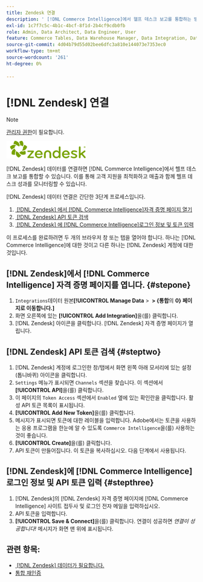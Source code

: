 ```yaml
---
title: Zendesk 연결
description: ' [!DNL Commerce Intelligence]에서 헬프 데스크 보고를 통합하는 방법을 알아봅니다.'
exl-id: 1c7f7c5c-4b1c-4bcf-8f1d-2b4cf9cdb0fb
role: Admin, Data Architect, Data Engineer, User
feature: Commerce Tables, Data Warehouse Manager, Data Integration, Data Import/Export
source-git-commit: 4d04b79d55d02bee6dfc3a810e144073e7353ec0
workflow-type: tm+mt
source-wordcount: '261'
ht-degree: 0%

---
```


# [!DNL Zendesk] 연결

>[!NOTE]
>
>[관리자 권한](../../../administrator/user-management/user-management.md)이 필요합니다.

![Zendesk 로고](../../../assets/Zendesk_logo.png)

[!DNL Zendesk] 데이터를 연결하면 [!DNL Commerce Intelligence]에서 헬프 데스크 보고를 통합할 수 있습니다. 이를 통해 고객 지원을 최적화하고 매출과 함께 헬프 데스크 성과를 모니터링할 수 있습니다.

[!DNL Zendesk] 데이터 연결은 간단한 3단계 프로세스입니다.

1. [&#x200B; [!DNL Zendesk] 에서  [!DNL Commerce Intelligence]자격 증명 페이지 열기](#stepone)
1. [&#x200B; [!DNL Zendesk] API 토큰 검색](#steptwo)
1. [&#x200B; [!DNL Zendesk] 에  [!DNL Commerce Intelligence]로그인 정보 및 토큰 입력](#stepthree)

이 프로세스를 완료하려면 두 개의 브라우저 창 또는 탭을 열어야 합니다. 하나는 [!DNL Commerce Intelligence]에 대한 것이고 다른 하나는 [!DNL Zendesk] 계정에 대한 것입니다.

## [!DNL Zendesk]에서 [!DNL Commerce Intelligence] 자격 증명 페이지를 엽니다. {#stepone}

1. `Integrations`데이터 원본&#x200B;**[!UICONTROL Manage Data** > **&#x200B; > {통합&#x200B;**&#x200B;의 **0} 페이지로 이동합니다.]**
1. 화면 오른쪽에 있는 **[!UICONTROL Add Integration]**&#x200B;을(를) 클릭합니다.
1. [!DNL Zendesk] 아이콘을 클릭합니다. [!DNL Zendesk] 자격 증명 페이지가 열립니다.

## [!DNL Zendesk] API 토큰 검색 {#steptwo}

1. [!DNL Zendesk] 계정에 로그인한 창/탭에서 화면 왼쪽 아래 모서리에 있는 설정(톱니바퀴) 아이콘을 클릭합니다.
1. `Settings` 메뉴가 표시되면 `Channels` 섹션을 찾습니다. 이 섹션에서 **[!UICONTROL API]**&#x200B;을(를) 클릭합니다.
1. 이 페이지의 `Token Access` 섹션에서 `Enabled` 옆에 있는 확인란을 클릭합니다. 활성 API 토큰 목록이 표시됩니다.
1. **[!UICONTROL Add New Token]**&#x200B;을(를) 클릭합니다.
1. 메시지가 표시되면 토큰에 대한 레이블을 입력합니다. Adobe에서는 토큰을 사용하는 응용 프로그램을 한눈에 알 수 있도록 `Commerce Intelligence`을(를) 사용하는 것이 좋습니다.
1. **[!UICONTROL Create]**&#x200B;을(를) 클릭합니다.
1. API 토큰이 만들어집니다. 이 토큰을 복사하십시오. 다음 단계에서 사용됩니다.

## [!DNL Zendesk]에 [!DNL Commerce Intelligence] 로그인 정보 및 API 토큰 입력 {#stepthree}

1. [!DNL Zendesk]의 [!DNL Zendesk] 자격 증명 페이지에 [!DNL Commerce Intelligence] 사이트 접두사 및 로그인 전자 메일을 입력하십시오.
1. API 토큰을 입력합니다.
1. **[!UICONTROL Save & Connect]**&#x200B;을(를) 클릭합니다. 연결이 성공하면 *연결이 성공합니다!* 메시지가 화면 맨 위에 표시됩니다.

## 관련 항목:

* [&#x200B; [!DNL Zendesk] 데이터가 필요합니다.](../integrations/exp-zendesk-data.md)
* [통합 재인증](https://experienceleague.adobe.com/docs/commerce-knowledge-base/kb/how-to/mbi-reauthenticating-integrations.html?lang=ko)
